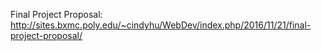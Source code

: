 Final Project Proposal: http://sites.bxmc.poly.edu/~cindyhu/WebDev/index.php/2016/11/21/final-project-proposal/